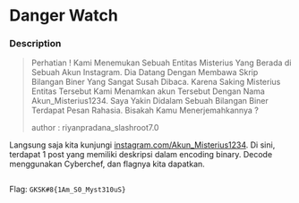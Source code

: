 # Danger Watch

### Description

> Perhatian ! Kami Menemukan Sebuah Entitas Misterius Yang Berada di Sebuah Akun Instagram. Dia Datang Dengan Membawa Skrip Bilangan Biner Yang Sangat Susah Dibaca. Karena Saking Misterius Entitas Tersebut Kami Menamkan akun Tersebut Dengan Nama Akun\_Misterius1234. Saya Yakin Didalam Sebuah Bilangan Biner Terdapat Pesan Rahasia. Bisakah Kamu Menerjemahkannya ?
>
> author : riyanpradana\_slashroot7.0

Langsung saja kita kunjungi [instagram.com/Akun\_Misterius1234](http://instagram.com/Akun\_Misterius1234). Di sini, terdapat 1 post yang memiliki deskripsi dalam encoding binary. Decode menggunakan Cyberchef, dan flagnya kita dapatkan.

<figure><img src="https://lh7-us.googleusercontent.com/POuQlLowwOr84HBJ4yeGvX83StP7x9N4fNFUqbNcgnHt3LyzVNF17mLFAPwMll-Td-zTqR92yDpfGTizqc9wSHowL8KgXP3dTFdqX2INEzrDnmj-KpcBHoGw9gUbSIzzF3BtMrjlxSRDRpaxCXm90c4" alt=""><figcaption></figcaption></figure>

Flag: `GKSK#8{1Am_S0_Myst310uS}`
